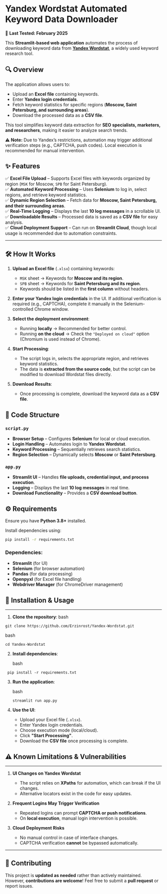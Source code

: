 # Yandex Wordstat Automated Keyword Data Downloader

🚀 **Last Tested: February 2025**

This **Streamlit-based web application** automates the process of downloading keyword data from [**Yandex Wordstat**](https://wordstat.yandex.ru/), a widely used keyword research tool. 

## 🔍 Overview

The application allows users to:

- Upload an **Excel file** containing keywords.
- Enter **Yandex login credentials**.
- Fetch keyword statistics for specific regions (**Moscow, Saint Petersburg, and surrounding areas**).
- Download the processed data as a **CSV file**.

This tool simplifies keyword data extraction for **SEO specialists, marketers, and researchers**, making it easier to analyze search trends.

⚠️ **Note:** Due to Yandex’s restrictions, automation may trigger additional verification steps (e.g., CAPTCHA, push codes). Local execution is recommended for manual intervention.

## ✨ Features

✅ **Excel File Upload** – Supports Excel files with keywords organized by region (`MSK` for Moscow, `SPB` for Saint Petersburg).  
✅ **Automated Keyword Processing** – Uses **Selenium** to log in, select regions, and retrieve keyword statistics.  
✅ **Dynamic Region Selection** – Fetch data for **Moscow, Saint Petersburg, and their surrounding areas**.  
✅ **Real-Time Logging** – Displays the last **10 log messages** in a scrollable UI.  
✅ **Downloadable Results** – Processed data is saved as a **CSV file** for easy analysis.  
✅ **Cloud Deployment Support** – Can run on **Streamlit Cloud**, though local usage is recommended due to automation constraints.

---

## 🛠 How It Works

1. **Upload an Excel file** (`.xlsx`) containing keywords:
   - `MSK` sheet → Keywords for **Moscow and its region**.
   - `SPB` sheet → Keywords for **Saint Petersburg and its region**.
   - Keywords should be listed in the **first column** without headers.
   
2. **Enter your Yandex login credentials** in the UI. If additional verification is required (e.g., CAPTCHA), complete it manually in the Selenium-controlled Chrome window.

3. **Select the deployment environment**:
   - Running **locally** → Recommended for better control.
   - Running **on the cloud** → Check the `"Deployed on cloud"` option (Chromium is used instead of Chrome).

4. **Start Processing**:
   - The script logs in, selects the appropriate region, and retrieves keyword statistics.
   - The data is **extracted from the source code**, but the script can be modified to download Wordstat files directly.

5. **Download Results**:
   - Once processing is complete, download the keyword data as a **CSV file**.

## 📂 Code Structure

### `script.py`
- **Browser Setup** – Configures **Selenium** for local or cloud execution.
- **Login Handling** – Automates login to **Yandex Wordstat**.
- **Keyword Processing** – Sequentially retrieves search statistics.
- **Region Selection** – Dynamically selects **Moscow** or **Saint Petersburg**.

### `app.py`
- **Streamlit UI** – Handles **file uploads, credential input, and process execution**.
- **Logging** – Displays the last **10 log messages** in real time.
- **Download Functionality** – Provides a **CSV download button**.

## ⚙️ Requirements

Ensure you have **Python 3.8+** installed.

Install dependencies using:

```bash
pip install -r requirements.txt
```

### Dependencies:
- **Streamlit** (for UI)
- **Selenium** (for browser automation)
- **Pandas** (for data processing)
- **Openpyxl** (for Excel file handling)
- **Webdriver Manager** (for ChromeDriver management)

## 🚀 Installation & Usage
-----------------------

1.  **Clone the repository**:
   bash
   ```
   git clone https://github.com/Erzinrost/Yandex-Wordstat.git
   ```
   bash
   ```
   cd Yandex-Wordstat
   ```

2.  **Install dependencies**:

    bash
   ```
    pip install -r requirements.txt
   ```

3.  **Run the application**:

    bash
    ```
    streamlit run app.py
    ```

5.  **Use the UI**:

    -   Upload your Excel file (`.xlsx`).
    -   Enter Yandex login credentials.
    -   Choose execution mode (local/cloud).
    -   Click **"Start Processing"**.
    -   Download the **CSV file** once processing is complete.

## ⚠️ Known Limitations & Vulnerabilities
--------------------------------------

1.  **UI Changes on Yandex Wordstat**

    -   The script relies on **XPaths** for automation, which can break if the UI changes.
    -   Alternative locators exist in the code for easy updates.
2.  **Frequent Logins May Trigger Verification**

    -   Repeated logins can prompt **CAPTCHA or push notifications**.
    -   On **local execution**, manual login intervention is possible.
3.  **Cloud Deployment Risks**

    -   No manual control in case of interface changes.
    -   CAPTCHA verification **cannot** be bypassed automatically.

* * * * *

🤝 Contributing
---------------

This project is **updated as needed** rather than actively maintained.\
However, **contributions are welcome**! Feel free to submit a **pull request** or report issues.
